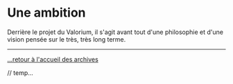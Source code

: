 # Une ambition

Derrière le projet du Valorium, il s'agit avant tout d'une philosophie et d'une vision pensée sur le très, très long terme. 

---

[...retour à l'accueil des archives](../accueil.md)

// temp...



